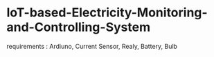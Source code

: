 # IoT-based-Electricity-Monitoring-and-Controlling-System
requirements : Ardiuno, Current Sensor, Realy, Battery, Bulb
